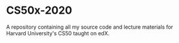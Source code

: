 # CS50x-2020
A repository containing all my source code and lecture materials for Harvard University's CS50 taught on edX.
